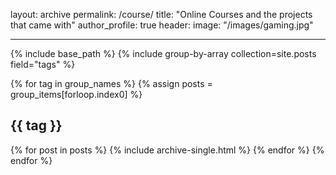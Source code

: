 layout: archive
permalink: /course/
title: "Online Courses and the projects that came with"
author_profile: true
header:
  image: "/images/gaming.jpg"
  ___

{% include base_path %}
{% include group-by-array collection=site.posts field="tags" %}

{% for tag in group_names %}
  {% assign posts = group_items[forloop.index0] %}
  <h2 id="{{ tag | slugify }}" class="archive__subtitle">{{ tag }}</h2>
  {% for post in posts %}
    {% include archive-single.html %}
  {% endfor %}
{% endfor %}
